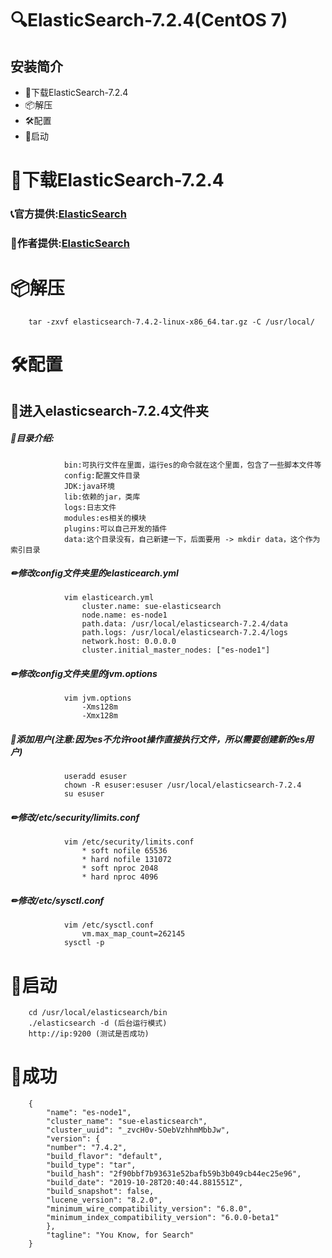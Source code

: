 # 🔍ElasticSearch-7.2.4(CentOS 7)
## 安装简介
   - 🚬下载ElasticSearch-7.2.4
   - 📦解压
   - 🛠配置
   - 🍻启动
# 🚬下载ElasticSearch-7.2.4
  ### 📞官方提供:[ElasticSearch](https://www.baidu.com/link?url=BO9hMQut-GAg1T7zmYqErWcejyIBEyuaR4CNv7h0fWpheNnTHPPz0Q__u5aOFzeI&wd=&eqid=831f522800019878000000065f322b27)
  ### 🤝作者提供:[ElasticSearch](https://shushun.oss-cn-shenzhen.aliyuncs.com/software/elasticsearch-7.4.2-linux-x86_64.tar.gz)  
# 📦解压
        tar -zxvf elasticsearch-7.4.2-linux-x86_64.tar.gz -C /usr/local/
# 🛠配置
   ## 🚩进入elasticsearch-7.2.4文件夹
   ##### 📗目录介绍:
                bin:可执行文件在里面，运行es的命令就在这个里面，包含了一些脚本文件等
                config:配置文件目录
                JDK:java环境
                lib:依赖的jar，类库
                logs:日志文件
                modules:es相关的模块
                plugins:可以自己开发的插件
                data:这个目录没有，自己新建一下，后面要用 -> mkdir data，这个作为索引目录
   ##### ✏修改config文件夹里的elasticearch.yml
                vim elasticearch.yml
                    cluster.name: sue-elasticsearch
                    node.name: es-node1
                    path.data: /usr/local/elasticsearch-7.2.4/data
                    path.logs: /usr/local/elasticsearch-7.2.4/logs
                    network.host: 0.0.0.0
                    cluster.initial_master_nodes: ["es-node1"]
   ##### ✏修改config文件夹里的jvm.options
                vim jvm.options
                    -Xms128m
                    -Xmx128m
   ##### 👨添加用户(注意:因为es不允许root操作直接执行文件，所以需要创建新的es用户)
                useradd esuser
                chown -R esuser:esuser /usr/local/elasticsearch-7.2.4
                su esuser
   ##### ✏修改/etc/security/limits.conf
                vim /etc/security/limits.conf
                    * soft nofile 65536
                    * hard nofile 131072
                    * soft nproc 2048
                    * hard nproc 4096 
   ##### ✏修改/etc/sysctl.conf
                vim /etc/sysctl.conf
                    vm.max_map_count=262145
                sysctl -p
        
# 🍻启动
        cd /usr/local/elasticsearch/bin
        ./elasticsearch -d (后台运行模式)  
        http://ip:9200 (测试是否成功)
# 🌈成功
        {
            "name": "es-node1",
            "cluster_name": "sue-elasticsearch",
            "cluster_uuid": "_zvcH0v-SOebVzhhmMbbJw",
            "version": {
            "number": "7.4.2",
            "build_flavor": "default",
            "build_type": "tar",
            "build_hash": "2f90bbf7b93631e52bafb59b3b049cb44ec25e96",
            "build_date": "2019-10-28T20:40:44.881551Z",
            "build_snapshot": false,
            "lucene_version": "8.2.0",
            "minimum_wire_compatibility_version": "6.8.0",
            "minimum_index_compatibility_version": "6.0.0-beta1"
            },
            "tagline": "You Know, for Search"
        }          